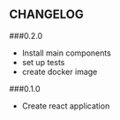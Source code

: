 ## CHANGELOG

###0.2.0
- Install main components
- set up tests
- create docker image

###0.1.0
- Create react application